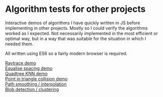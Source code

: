 # Algorithm tests for other projects

Interactive demos of algorithms I have quickly written in JS before implementing in other projects.
Mostly so I could verify the algorithms worked as I expected. Not necessarily implemented in the most efficient or optimal way, but in a way that was suitable for the situation in which I needed them.  

All written using ES6 so a fairly modern browser is required.  

[Raytrace demo](http://static1.natfaulk.com/statics/algorithm_tests/raytrace/raytrace.html)  
[Equalise spacing demo](http://static1.natfaulk.com/statics/algorithm_tests/equalspacing/equalspacing.html)  
[Quadtree KNN demo](http://static1.natfaulk.com/statics/algorithm_tests/quadtrees/quadtrees.html)  
[Point in triangle collision demo](http://static1.natfaulk.com/statics/algorithm_tests/pointintriangle/pint.html)  
[Path smoothing / interpolation](http://static1.natfaulk.com/statics/algorithm_tests/pathinterp/pathinterp.html)  
[Blob detection / clustering](http://static1.natfaulk.com/statics/algorithm_tests/blobdetection/blobdetect.html)  
